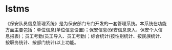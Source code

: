 # Istms
 《保安队员信息管理系统》是为保安部门专门开发的一套管理系统。本系统在功能方面主要包括：单位信息(单位信息设置)；保安信息(保安信息录入、保安个人信息报表)；员工考勤(员工导入、员工考勤)；综合统计(按性别统计、按民族统计、按职务统计、按部门统计)以上功能。 
